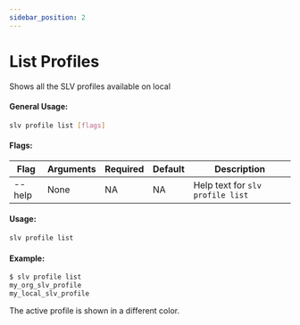 ```yaml
---
sidebar_position: 2
---
```


# List Profiles
Shows all the SLV profiles available on local

#### General Usage:
```bash
slv profile list [flags]
```
#### Flags:
| Flag | Arguments | Required | Default | Description |
| -- | -- | -- | -- | -- |
| --help | None | NA | NA|Help text for `slv profile list` |

#### Usage:
```bash
slv profile list
```
#### Example:
```bash
$ slv profile list
my_org_slv_profile
my_local_slv_profile
```
The active profile is shown in a different color.
